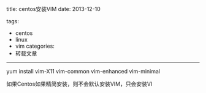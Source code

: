 title: centos安装VIM
date: 2013-12-10

tags:
 - centos
 - linux
 - vim
categories:
 - 转载文章
---

yum install vim-X11 vim-common vim-enhanced vim-minimal

如果Centos如果精简安装，则不会默认安装VIM，只会安装VI
